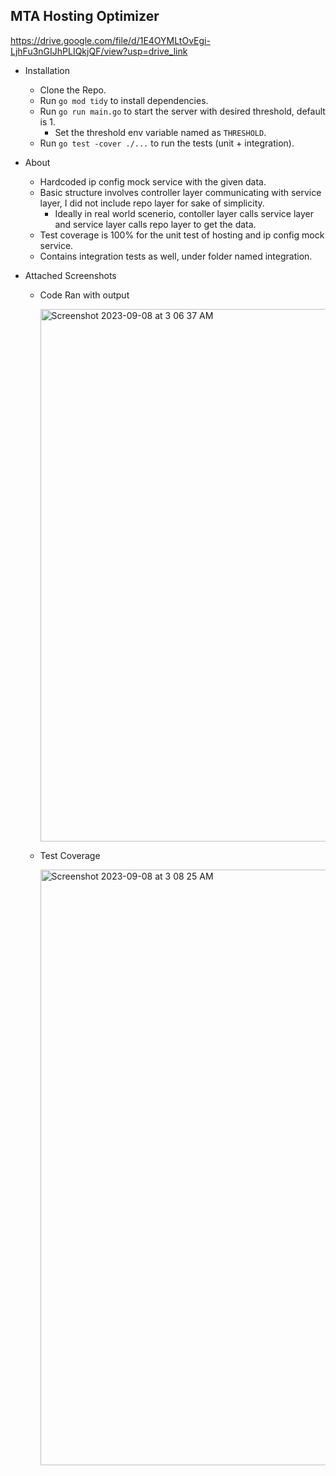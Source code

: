 ## MTA Hosting Optimizer

https://drive.google.com/file/d/1E4OYMLtOvEgi-LjhFu3nGIJhPLIQkjQF/view?usp=drive_link

- Installation
  - Clone the Repo.
  - Run `go mod tidy` to install dependencies.
  - Run `go run main.go` to start the server with desired threshold, default is 1.
    - Set the threshold env variable named as `THRESHOLD`.
  - Run `go test -cover ./...` to run the tests (unit + integration).
  
- About
  - Hardcoded ip config mock service with the given data.
  - Basic structure involves controller layer communicating with service layer, I did not include repo layer for sake of simplicity.
    - Ideally in real world scenerio, contoller layer calls service layer and service layer calls repo layer to get the data.
  - Test coverage is 100% for the unit test of hosting and ip config mock service.
  - Contains integration tests as well, under folder named integration.

- Attached Screenshots
  - Code Ran with output
    
    <img width="852" alt="Screenshot 2023-09-08 at 3 06 37 AM" src="https://github.com/iamask22/mta-hosting-optimizer/assets/144318958/227b4414-5a6e-4a16-8dd8-4793383e7689">
  - Test Coverage
    
    <img width="953" alt="Screenshot 2023-09-08 at 3 08 25 AM" src="https://github.com/iamask22/mta-hosting-optimizer/assets/144318958/847d7b11-7296-407f-89b7-fa4ff25c2870">

